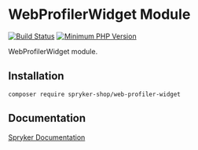 # WebProfilerWidget Module
[![Build Status](https://travis-ci.org/spryker-shop/web-profiler-widget.svg)](https://travis-ci.org/spryker-shop/web-profiler-widget)
[![Minimum PHP Version](https://img.shields.io/badge/php-%3E%3D%207.3-8892BF.svg)](https://php.net/)

WebProfilerWidget module.

## Installation

```
composer require spryker-shop/web-profiler-widget
```

## Documentation

[Spryker Documentation](https://academy.spryker.com)
